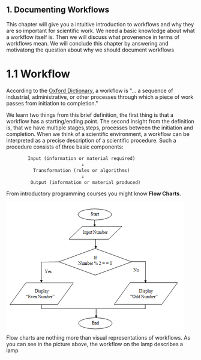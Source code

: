 ## 1. Documenting Workflows

This chapter will give you a intuitive introduction to workflows and why
they are so important for scientific work. We need a basic knowledge about what
a workflow itself is. Then we will discuss what provenence in terms of workflows mean.
We will conclude this chapter by answering and motivatong the question about
why we should document workflows

# 1.1 Workflow
According to the [Oxford Dictionary](https://www.lexico.com/definition/workflow), a
workflow is "... a sequence of industrial, administrative, or other processes through
which a piece of work passes from initiation to completion."

We learn two things from this brief definition, the first thing is that a workflow
has a starting/ending point. The second insight from the definition is, that we
have multiple stages,steps, processes between the initiation and completion. When we
think of a scientific environment, a workflow can be interpreted as a precise
description of a scientific procedure.
Such a procedure consists of three basic components:

            Input (information or material required)
                                ↓
              Transformation (rules or algorithms)
                                ↓
             Output (information or material produced)

From introductory programming courses you might know **Flow Charts**.
<!-- <p float="left">
  <img src="https://github.com/PAULUAPAUL/MOSD_Project/blob/master/Pictures/FlowChart1.png" width="50" />
  <img src="https://github.com/PAULUAPAUL/MOSD_Project/blob/master/Pictures/FlowChart2.png" width="50" />
</p> -->
![pic](/Pictures/FlowChart2.png)
Flow charts are nothing more than visual representations of workflows. As you can see
in the picture above, the workflow on the lamp describes a lamp
